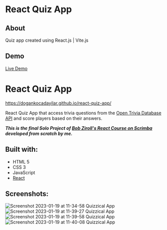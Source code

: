 # React Quiz App

## About

Quiz app created using React.js | Vite.js

## Demo

[Live Demo](https://dogankocadayilar.github.io/react-quiz-app/)

# React Quiz App

https://dogankocadayilar.github.io/react-quiz-app/

React Quiz App that access trivia questions from the [Open Trivia Database API](https://opentdb.com/) and score players based on their answers.

**_This is the final Solo Project of [Bob Ziroll's React Course on Scrimba](https://scrimba.com/learn/learnreact) developed from scratch by me._**

## Built with:

- HTML 5
- CSS 3
- JavaScript
- [React](https://reactjs.org/)

## Screenshots:

![Screenshot 2023-01-19 at 11-34-58 Quizzical App](https://user-images.githubusercontent.com/75983262/213406031-7abdee4b-59ae-4457-9437-724c99a49421.png)
![Screenshot 2023-01-19 at 11-39-27 Quizzical App](https://user-images.githubusercontent.com/75983262/213406130-65fc0578-9b02-4c84-a373-53cbf65b93e8.png)
![Screenshot 2023-01-19 at 11-39-58 Quizzical App](https://user-images.githubusercontent.com/75983262/213406140-b0a4988d-0377-4f17-b75b-3cf159cea20e.png)
![Screenshot 2023-01-19 at 11-40-08 Quizzical App](https://user-images.githubusercontent.com/75983262/213406146-da1cdf1d-44b8-4547-ad6f-98508285a3db.png)
